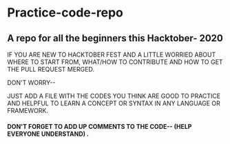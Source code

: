 # Practice-code-repo





## A repo for all the beginners this Hacktober- 2020 



  IF YOU ARE NEW TO HACKTOBER FEST AND A LITTLE WORRIED ABOUT WHERE TO START FROM, WHAT/HOW TO CONTRIBUTE AND HOW TO GET
  THE PULL REQUEST MERGED.
  


  DON'T WORRY--
  
  
  JUST ADD A FILE WITH THE CODES YOU THINK ARE GOOD TO PRACTICE AND HELPFUL TO LEARN A CONCEPT OR SYNTAX IN ANY LANGUAGE
  OR FRAMEWORK. 
  
  
  
  
 #### DON'T FORGET TO ADD UP COMMENTS TO THE CODE-- (HELP EVERYONE UNDERSTAND) .
  
  
  
  
